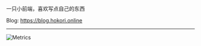 一只小前端，喜欢写点自己的东西

Blog: https://blog.hokori.online

-----------
  
![Metrics](https://metrics.lecoq.io/Hokori23?template=classic&base.header=0&base.activity=0&base.community=0&base.repositories=0&base.metadata=0&isocalendar=1&languages=1&activity=1&base=header%2C%20activity%2C%20community%2C%20repositories%2C%20metadata&base.indepth=false&base.hireable=false&base.skip=false&isocalendar=false&isocalendar.duration=half-year&languages=false&languages.limit=5&languages.threshold=0%25&languages.other=false&languages.colors=github&languages.sections=most-used&languages.details=percentage&languages.indepth=false&languages.analysis.timeout=15&languages.categories=markup%2C%20programming&languages.recent.categories=markup%2C%20programming&languages.recent.load=300&languages.recent.days=14&activity=false&activity.limit=5&activity.load=300&activity.days=14&activity.visibility=all&activity.timestamps=true&activity.filter=all&config.timezone=Asia%2FShanghai&config.octicon=true)


